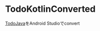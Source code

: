 TodoKotlinConverted
========

[TodoJava](https://github.com/kurramkurram/TodoJava)をAndroid Studioでconvert

